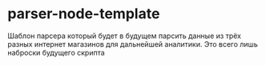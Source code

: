 # parser-node-template
Шаблон парсера который будет в будущем парсить данные из трёх разных интернет магазинов для дальнейшей аналитики. Это всего лишь наброски будущего скрипта
